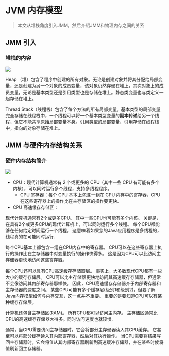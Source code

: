 # JVM 内存模型

> 本文从堆栈角度引入JMM，然后介绍JMM和物理内存之间的关系



## JMM 引入

### 堆栈的内容

![](https://wingbun-notes-image.oss-cn-guangzhou.aliyuncs.com/images/20220406100824.png)

Heap （堆）包含了程序中创建的所有对象。无论是创建对象并将其分配给局部变量，还是创建为另一个对象的成员变量，该对象仍然存储在堆上，其次对象上的成员变量，无论是基本类型还是引用类型也是存储在堆上。静态类变量也与类定义一起存储在堆上。

Thread Stack（线程栈）包含了每个方法的所有局部变量。基本类型的局部变量完全存储在线程栈中，一个线程可以将一个基本类型变量的**副本传递**给另一个线程，但它不能共享原始局部变量本身。引用类型的局部变量，引用存储在线程栈中，指向的对象存储在堆上。



## JMM 与硬件内存结构关系

### 硬件内存结构简介

![](https://wingbun-notes-image.oss-cn-guangzhou.aliyuncs.com/images/20220411162526.png)

- CPU：现代计算机通常有 2 个或更多的 CPU（其中一些 CPU 有可能有多个内核），可以同时运行多个线程，支持多线程程序。
  - CPU 寄存器：每个 CPU 基本上包含一组在 CPU 内存中的寄存器，CPU 在这些寄存器上的操作比在主存储区的操作要更快。
- CPU 高速缓存存储区：

现代计算机通常有2个或更多CPU。 其中一些CPU也可能有多个内核。 关键是，在具有2个或更多CPU的现代计算机上，可以同时运行多个线程。 每个CPU都能够在任何给定时间运行一个线程。 这意味着如果您的Java应用程序是多线程的，线程真的在可能同时运行.

每个CPU基本上都包含一组在CPU内存中的寄存器。 CPU可以在这些寄存器上执行的操作比在主存储器中对变量执行的操作快得多。 这是因为CPU可以比访问主存储器更快地访问这些寄存器。

每个CPU还可以具有CPU高速缓存存储器层。 事实上，大多数现代CPU都有一些大小的缓存存储层。 CPU可以比主存储器更快地访问其高速缓存存储器，但通常不会像访问其内部寄存器那样快。 因此，CPU高速缓存存储器介于内部寄存器和主存储器的速度之间。 某些CPU可能有多个缓存层(级别1和级别2)，但要了解Java内存模型如何与内存交互，这一点并不重要。 重要的是要知道CPU可以有某种缓存存储层。

计算机还包含主存储区(RAM)。 所有CPU都可以访问主内存。 主存储区通常比CPU的高速缓存存储器大得多。同时访问速度也就较慢.

通常，当CPU需要访问主存储器时，它会将部分主存储器读入其CPU缓存。 它甚至可以将部分缓存读入其内部寄存器，然后对其执行操作。 当CPU需要将结果写回主存储器时，它会将值从其内部寄存器刷新到高速缓冲存储器，并在某些时候将值刷新回主存储器。
